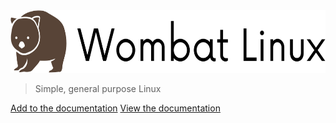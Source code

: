 <img src="assets/logos/vector/default-monochrome.svg" alt="icon" height="100px"/>

> Simple, general purpose Linux

[Add to the documentation](https://github.com/WombatLinux/wombatlinux-docs)
[View the documentation](index.md)